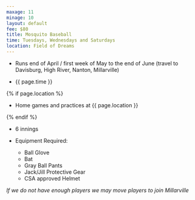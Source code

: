 ```yaml
---
maxage: 11
minage: 10
layout: default
fee: $80
title: Mosquito Baseball
time: Tuesdays, Wednesdays and Saturdays
location: Field of Dreams
---
```


- Runs end of April / first week of May to the end of June (travel to Davisburg, High River, Nanton, Millarville)

- {{ page.time }}

{% if page.location %}

- Home games and practices at {{ page.location }}

{% endif %}

- 6 innings

- Equipment Required:
  - Ball Glove
  - Bat
  - Gray Ball Pants
  - Jack/Jill Protective Gear
  - CSA approved Helmet

_If we do not have enough players we may move players to join Millarville_

